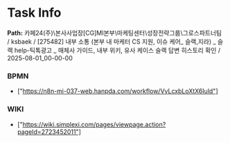 # Task Info

**Path:** 카페24(주)\본사사업장\[CG]MI본부\마케팅센터\성장전략그룹\그로스파트너팀 / ksbaek / [275482] 내부 소통 (본부 내 마케터 CS 지원, 이슈 케어_ 슬랙,지라) _ 슬랙 help-틱톡광고 _ 매체사 가이드, 내부 위키, 유사 케이스 슬랙 답변 히스토리 확인 / 2025-08-01_00-00-00

### BPMN
- ["https://n8n-mi-037-web.hanpda.com/workflow/VvLcxbLoXtX6Iuld"]

### WIKI
- ["https://wiki.simplexi.com/pages/viewpage.action?pageId=2723452011"]

